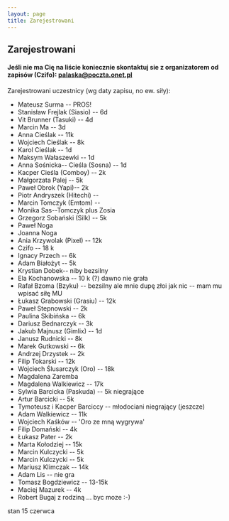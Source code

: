 ```yaml
---
layout: page
title: Zarejestrowani
---
```


## Zarejestrowani

#### Jeśli nie ma Cię na liście koniecznie skontaktuj sie z organizatorem od zapisów (Czifo): palaska@poczta.onet.pl

Zarejestrowani uczestnicy (wg daty zapisu, no ew. siły):

- Mateusz Surma -- PROS!
- Stanisław Frejlak (Siasio) -- 6d
- Vit Brunner (Tasuki) -- 4d
- Marcin Ma -- 3d
- Anna Cieślak -- 11k
- Wojciech Cieślak -- 8k
- Karol Cieślak --  1d
- Maksym Wałaszewki -- 1d
- Anna Sośnicka-- Cieśla (Sosna) -- 1d
- Kacper Cieśla (Comboy) -- 2k
- Małgorzata Palej -- 5k
- Paweł Obrok (Yapi)-- 2k
- Piotr Andryszek (Hitechi) -- 
- Marcin Tomczyk (Emtom) -- 
- Monika Sas--Tomczyk plus Zosia 
- Grzegorz Sobański (Silk) -- 5k
- Paweł Noga 
- Joanna Noga
- Ania Krzywolak (Pixel) -- 12k
- Czifo --  18 k
- Ignacy Przech -- 6k
- Adam Białożyt -- 5k
- Krystian Dobek-- niby bezsilny 
- Ela Kochanowska -- 10 k (?) dawno nie grała
- Rafał Bzoma (Bzyku) --  bezsilny ale mnie dupę złoi jak nic -- mam mu wpisać siłę MU
- Łukasz Grabowski (Grasiu) -- 12k
- Paweł Stepnowski -- 2k
- Paulina Skibińska -- 6k
- Dariusz Bednarczyk -- 3k
- Jakub Majnusz (Gimlix) -- 1d
- Janusz Rudnicki -- 8k
- Marek Gutkowski -- 6k
- Andrzej Drzystek -- 2k
- Filip Tokarski -- 12k
- Wojciech Ślusarczyk (Oro) -- 18k
- Magdalena Zaremba 
- Magdalena Walkiewicz -- 17k
- Sylwia Barcicka (Paskuda) -- 5k niegrające
- Artur Barcicki -- 5k
- Tymoteusz i Kacper Barciccy -- młodociani niegrający (jeszcze)
- Adam Walkiewicz -- 11k
- Wojciech Kaśków --  'Oro ze mną wygrywa'
- Filip Domański -- 4k
- Łukasz Pater -- 2k
- Marta Kołodziej -- 15k
- Marcin Kulczycki -- 5k
- Marcin Kulczycki -- 5k
- Mariusz Klimczak -- 14k
- Adam Lis -- nie gra
- Tomasz Bogdziewicz -- 13-15k
- Maciej Mazurek -- 4k
- Robert Bugaj z rodziną ... byc moze :-)

stan 15 czerwca
